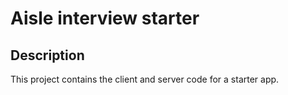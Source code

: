 # Aisle interview starter

## Description

This project contains the client and server code for a starter app.
